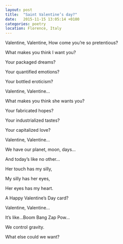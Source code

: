 ```yaml
---
layout: post
title:  "Saint Valentine’s day?"
date:   2015-11-15 13:05:14 +0100
categories: poetry
location: Florence, Italy
---
```



 
Valentine, Valentine,
How come you’re so pretentious?


What makes you think I want you?

Your packaged dreams?

Your quantified emotions?

Your bottled eroticism?

Valentine, Valentine…

 

What makes you think she wants you?

Your fabricated hopes?

Your industrialized tastes?

Your capitalized love?

Valentine, Valentine…

 

We have our planet, moon, days…

And today’s like no other…

Her touch has my silly,

My silly has her eyes,

Her eyes has my heart.

 

A Happy Valentine’s Day card?

Valentine, Valentine…

It’s like…Boom Bang Zap Pow…

We control gravity.

What else could we want?
